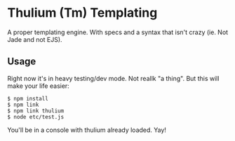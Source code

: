 # Thulium (Tm) Templating #

A proper templating engine. With specs and a syntax that isn't crazy (ie. Not
Jade and not EJS).


## Usage ##

Right now it's in heavy testing/dev mode. Not reallk "a thing". But this
will make your life easier:

```
$ npm install
$ npm link
$ npm link thulium
$ node etc/test.js
```

You'll be in a console with thulium already loaded. Yay!
